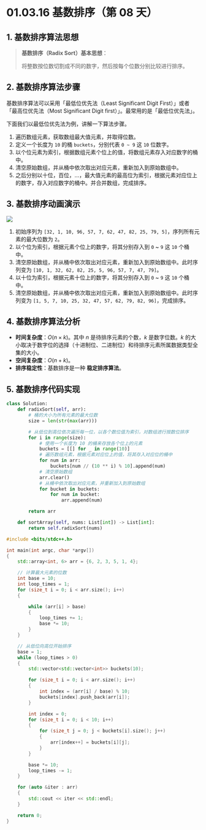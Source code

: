 # 01.03.16 基数排序（第 08 天）

## 1. 基数排序算法思想

> **基数排序（Radix Sort）基本思想**：
>
> 将整数按位数切割成不同的数字，然后按每个位数分别比较进行排序。

## 2. 基数排序算法步骤

基数排序算法可以采用「最低位优先法（Least Significant Digit First）」或者「最高位优先法（Most Significant Digit first）」。最常用的是「最低位优先法」。

下面我们以最低位优先法为例，讲解一下算法步骤。

1. 遍历数组元素，获取数组最大值元素，并取得位数。
2. 定义一个长度为 `10` 的桶 `buckets`，分别代表 `0 ~ 9` 这 `10` 位数字。
3. 以个位元素为索引，根据数组元素个位上的值，将数组元素存入对应数字的桶中。
4. 清空原始数组，并从桶中依次取出对应元素，重新加入到原始数组中。
5. 之后分别以十位，百位，…，最大值元素的最高位为索引，根据元素对应位上的数字，存入对应数字的桶中。并合并数组，完成排序。

## 3. 基数排序动画演示

![](images/01.03.16-001.gif)

1. 初始序列为 `[32, 1, 10, 96, 57, 7, 62, 47, 82, 25, 79, 5]`，序列所有元素的最大位数为 `2`。
2. 以个位为索引，根据元素个位上的数字，将其分别存入到 `0` ~ `9` 这 `10` 个桶中。
3. 清空原始数组，并从桶中依次取出对应元素，重新加入到原始数组中。此时序列变为 `[10, 1, 32, 62, 82, 25, 5, 96, 57, 7, 47, 79]`。
4. 以十位为索引，根据元素十位上的数字，将其分别存入到 `0` ~ `9` 这 `10` 个桶中。
5. 清空原始数组，并从桶中依次取出对应元素，重新加入到原始数组中。此时序列变为 `[1, 5, 7, 10, 25, 32, 47, 57, 62, 79, 82, 96]`，完成排序。

## 4. 基数排序算法分析

- **时间复杂度**：$O(n \times k)$。其中 $n$ 是待排序元素的个数，$k$ 是数字位数。$k$ 的大小取决于数字位的选择（十进制位、二进制位）和待排序元素所属数据类型全集的大小。
- **空间复杂度**：$O(n + k)$。
- **排序稳定性**：基数排序是一种 **稳定排序算法**。

## 5. 基数排序代码实现

```Python
class Solution:
    def radixSort(self, arr):
        # 桶的大小为所有元素的最大位数
        size = len(str(max(arr)))

        # 从低位到高位依次遍历每一位，以各个数位值为索引，对数组进行按数位排序
        for i in range(size):
            # 使用一个长度为 10 的桶来存放各个位上的元素
            buckets = [[] for _ in range(10)]
            # 遍历数组元素，根据元素对应位上的值，将其存入对应位的桶中
            for num in arr:
                buckets[num // (10 ** i) % 10].append(num)
            # 清空原始数组
            arr.clear()
            # 从桶中依次取出对应元素，并重新加入到原始数组
            for bucket in buckets:
                for num in bucket:
                    arr.append(num)

        return arr

    def sortArray(self, nums: List[int]) -> List[int]:
        return self.radixSort(nums)
```

```C++
#include <bits/stdc++.h>

int main(int argc, char *argv[])
{
    std::array<int, 6> arr = {6, 2, 3, 5, 1, 4};

    // 计算最大元素的位数
    int base = 10;
    int loop_times = 1;
    for (size_t i = 0; i < arr.size(); i++)
    {

        while (arr[i] > base)
        {
            loop_times += 1;
            base *= 10;
        }
    }

    // 从低位向高位开始排序
    base = 1;
    while (loop_times > 0)
    {
        std::vector<std::vector<int>> buckets(10);

        for (size_t i = 0; i < arr.size(); i++)
        {
            int index = (arr[i] / base) % 10;
            buckets[index].push_back(arr[i]);
        }

        int index = 0;
        for (size_t i = 0; i < 10; i++)
        {
            for (size_t j = 0; j < buckets[i].size(); j++)
            {
                arr[index++] = buckets[i][j];
            }
        }

        base *= 10;
        loop_times -= 1;
    }

    for (auto &iter : arr)
    {
        std::cout << iter << std::endl;
    }

    return 0;
}
```